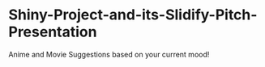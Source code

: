 # Shiny-Project-and-its-Slidify-Pitch-Presentation
Anime and Movie Suggestions based on your current mood!
